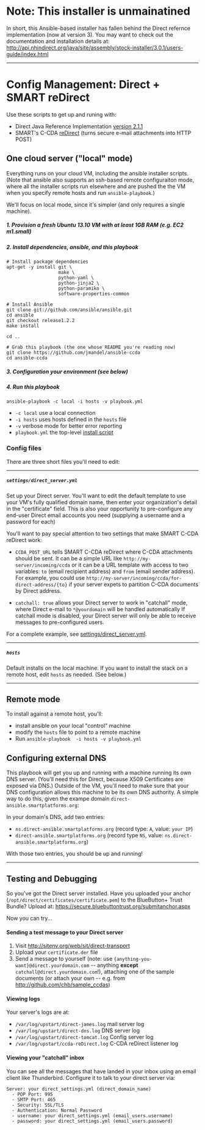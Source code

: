 # Note: This installer is unmainatined

In short, this Ansible-based installer has fallen behind the Direct refernce implementation (now at version 3). You may want to check out the documentation and installation details at: http://api.nhindirect.org/java/site/assembly/stock-installer/3.0.1/users-guide/index.html


---

# Config Management: Direct + SMART reDirect

Use these scripts to get up and runing with:
 * Direct Java Reference Implementation [version 2.1.1](http://wiki.directproject.org/message/view/Java+Reference+Implementation/60702540)
 * SMART's C-CDA [reDirect](https://github.com/jmandel/ccda-reDirect) (turns secure e-mail attachments into HTTP POST)

##  One cloud server ("local" mode)

Everything runs on your cloud VM, including the ansible installer scripts. (Note that
ansible also supports an ssh-based remote configuraiton mode, where all the
installer scripts run elsewhere and are pushed the the VM when you specify 
remote hosts and run `ansible-playbook`.)

We'll focus on local mode, since it's simpler (and only requires a single machine).


##### 1. Provision a fresh Ubuntu 13.10 VM **with at least 1GB RAM** (e.g. EC2 m1.small)
##### 2. Install dependencies, ansible, and this playbook

```
# Install package dependencies
apt-get -y install git \
                   make \
                   python-yaml \
                   python-jinja2 \
                   python-paramiko \
                   software-properties-common

# Install Ansible
git clone git://github.com/ansible/ansible.git
cd ansible
git checkout release1.2.2
make install

cd ..

# Grab this playbook (the one whose README you're reading now)
git clone https://github.com/jmandel/ansible-ccda 
cd ansible-ccda
```
##### 3.  Configuration your environment (see below)
##### 4.  Run this playbook
```
ansible-playbook -c local -i hosts -v playbook.yml
```

* `-c local`         use a local connection
* `-i hosts`         uses hosts defined in the `hosts` file
* `-v`               verbose mode for better error reporting
* `playbook.yml`     the top-level [install script](playbook.yml)

### Config files
There are three short files you'll need to edit:

---

##### `settings/direct_server.yml`
Set up your Direct server.  You'll want to edit the default template to use
your VM's fully qualified domain name, then enter your organization's detail in
the "certificate" field.  This is also your opportunity to pre-configure
any end-user Direct email accounts you need (supplying a username and a
password for each)

You'll want to pay special attention to two settings that make SMART C-CDA reDirect work:

* `CCDA_POST_URL` tells SMART C-CDA reDirect where C-CDA attachments should be sent.
It can be a simple URL like `http://my-server/incoming/ccda` or it 
can be a URL template with access to two variables:
`to` (email recipient address) and `from` (email sender address).
For example, you could use 
`http://my-server/incoming/ccda/for-direct-address/{to}` if your server
expets to partition C-CDA documents by Direct address.

* `catchall: true` allows your Direct server to work in "catchall" mode,
where Direct e-mail to `*@yourdomain` will be handled automatically  If catchall mode is disabled,
your Direct server will only be able to receive messages to pre-configured users.

For a complete example, see [settings/direct_server.yml](settings/direct_server.yml).

---

##### `hosts`
Default installs on the local machine.
If you want to install the stack on a remote host, edit `hosts` as needed. (See below.)

---

##  Remote mode
To install against a remote host, you'll:
 * install ansible on your local "control" machine
 * modify the `hosts` file to point to a remote machine
 * Run `ansible-playbook  -i hosts -v playbook.yml`


## Configuring external DNS

This playbook will get you up and running with a machine running its own DNS
server.  (You'll need this for Direct, because X509 Certificates are exposed
via DNS.)  Outside of the VM, you'll need to make sure that your DNS configuration
allows this machine to be its own DNS authority. A simple way to do this, 
given the exampe domain `direct-ansible.smartplatforms.org`:

In your domain's DNS, add two entries:

* `ns.direct-ansible.smartplatforms.org` (record type: `A`, value: `your IP`)
* `direct-ansible.smartplatforms.org` (record type `NS`, value: `ns.direct-ansible.smartplatforms.org`)

With those two entries, you should be up and running!


---
## Testing and Debugging
So you've got the Direct server installed. Have you uploaded your anchor 
(`/opt/direct/certificates/certificate.pem`) to the BlueButton+ Trust Bundle?
Upload at: https://secure.bluebuttontrust.org/submitanchor.aspx 

Now you can try...

#### Sending a test message to your Direct server
1.  Visit http://sitenv.org/web/sit/direct-transport
2.  Upload your `certificate.der` file
3.  Send a message to yourself (note: use `{anything-you-want}@direct.yourdomain.com` --
anything **except** `catchall@direct.yourdomain.com`!), attaching one of the sample documents (or attach your own -- e.g. from http://github.com/chb/sample_ccdas)


#### Viewing logs
Your server's logs are at:
* `/var/log/upstart/direct-james.log` mail server log
* `/var/log/upstart/direct-dns.log` DNS server log
* `/var/log/upstart/direct-tomcat.log` Config server log
* `/var/log/upstart/ccda-reDirect.log` C-CDA reDirect listener log

#### Viewing your "catchall" inbox
You can see all the messages that have landed in your inbox using an email client like Thunderbird.
Configure it to talk to your direct server via:

```
Server: your direct_settings.yml (direct_domain_name)
  - POP Port: 995
  - SMTP Port: 465
  - Security: SSL/TLS
  - Authentication: Normal Password
  - username: your direct_settings.yml (email_users.username)
  - password: your direct_settings.yml (email_users.password)
```
